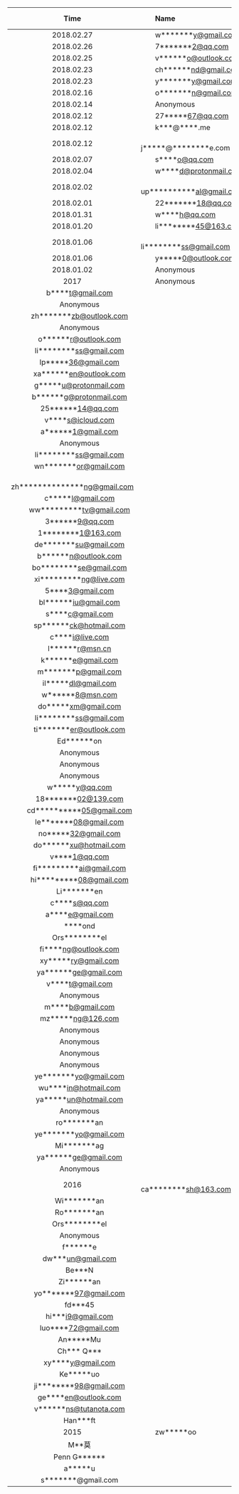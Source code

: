 Time       |　　Name                         |　Amount   |Note
:---------:|:-------------------------------|--------:|-----
2018.02.27 |　　w\*\*\*\*\*\*\*y@gmail.com     | $5   |
2018.02.26 |　　7\*\*\*\*\*\*\*2@qq.com        | $5   |
2018.02.25 |　　v\*\*\*\*\*\*o@outlook.com     | $25   |
2018.02.23 |　　ch\*\*\*\*\*\*nd@gmail.com     | $5   |
2018.02.23 |　　y\*\*\*\*\*\*\*y@gmail.com     | $30   |
2018.02.16 |　　o\*\*\*\*\*\*\*n@gmail.com     | $10   |
2018.02.14 |　　Anonymous                      | $5   |
2018.02.12 |　　27\*\*\*\*\*67@qq.com          | $10   |
2018.02.12 |　　k\*\*\*@\*\*\*\*.me            | $5   |
2018.02.12 |　　j\*\*\*\*\*@\*\*\*\*\*\*\*\*e.com | $25   |
2018.02.07 |　　s\*\*\*\*o@qq.com              | $5   |
2018.02.04 |　　w\*\*\*\*d@protonmail.ch       | $25   |
2018.02.02 |　　up\*\*\*\*\*\*\*\*\*\*al@gmail.com | $10   |
2018.02.01 |　　22\*\*\*\*\*\*\*18@qq.com      | $5    |
2018.01.31 |　　w\*\*\*\*h@qq.com              | $15   |
2018.01.20 |　　li\*\*\*\*\*\*\*\*45@163.com   | $5    |
2018.01.06 |　　li\*\*\*\*\*\*\*\*ss@gmail.com | $10   |
2018.01.06 |　　y\*\*\*\*\*0@outlook.com       | $1    |
2018.01.02 |　　Anonymous                      | $25   |
2017 |　　Anonymous                      | |
 |　　b\*\*\*\*t@gmail.com           | |
 |　　Anonymous                      | |
 |　　zh\*\*\*\*\*\*\*zb@outlook.com | |
 |　　Anonymous                      | |
 |　　o\*\*\*\*\*\*r@outlook.com     | |
 |　　li\*\*\*\*\*\*\*\*ss@gmail.com | |
 |　　lp\*\*\*\*\*36@gmail.com       | |
 |　　xa\*\*\*\*\*\*en@outlook.com   | |
 |　　g\*\*\*\*\*u@protonmail.com    | |
 |　　b\*\*\*\*\*\*g@protonmail.com  | |
 |　　25\*\*\*\*\*\*14@qq.com        | |
 |　　v\*\*\*\*s@icloud.com          | |
 |　　a\*\*\*\*\*\*1@gmail.com       | |
 |　　Anonymous                      | |
 |　　li\*\*\*\*\*\*\*\*ss@gmail.com | |
 |　　wn\*\*\*\*\*\*\*or@gmail.com | |
 |　　zh\*\*\*\*\*\*\*\*\*\*\*\*\*\*ng@gmail.com | |
 |　　c\*\*\*\*\*l@gmail.com           | |
 |　　ww\*\*\*\*\*\*\*\*\*tv@gmail.com | |
 |　　3\*\*\*\*\*\*9@qq.com            | |
 |　　1\*\*\*\*\*\*\*\*1@163.com       | |
 |　　de\*\*\*\*\*\*\*su@gmail.com     | |
 |　　b\*\*\*\*\*\*n@outlook.com       | |
 |　　bo\*\*\*\*\*\*\*\*se@gmail.com   | |
 |　　xi\*\*\*\*\*\*\*\*\*ng@live.com  | |
 |　　5\*\*\*\*3@gmail.com         | |
 |　　bl\*\*\*\*\*\*iu@gmail.com   | |
 |　　s\*\*\*\*c@gmail.com         | |
 |　　sp\*\*\*\*\*\*ck@hotmail.com | |
 |　　c\*\*\*\*i@live.com          | |
 |　　l\*\*\*\*\*\*r@msn.cn        | |
 |　　k\*\*\*\*\*\*e@gmail.com     | |
 |　　m\*\*\*\*\*\*\*p@gmail.com   | |
 |　　il\*\*\*\*\*dl@gmail.com     | |
 |　　w\*\*\*\*\*\*8@msn.com       | |
 |　　do\*\*\*\*\*xm@gmail.com     | |
 |　　li\*\*\*\*\*\*\*\*ss@gmail.com | |
 |　　ti\*\*\*\*\*\*\*er@outlook.com | |
 |　　Ed\*\*\*\*\*\*on             | |
 |　　Anonymous                    | |
 |　　Anonymous                    | |
 |　　Anonymous                    | |
 |　　w\*\*\*\*\*y@qq.com          | |
 |　　18\*\*\*\*\*\*\*02@139.com   | |
 |　　cd\*\*\*\*\*\*\*\*\*\*05@gmail.com | |
 |　　le\*\*\*\*\*\*\*08@gmail.com | |
 |　　no\*\*\*\*\*32@gmail.com     | |
 |　　do\*\*\*\*\*\*xu@hotmail.com | |
 |　　v\*\*\*\*1@qq.com            | |
 |　　fi\*\*\*\*\*\*\*\*\*ai@gmail.com | |
 |　　hi\*\*\*\*\*\*\*\*\*08@gmail.com | |
 |　　Li\*\*\*\*\*\*\*en           | |
 |　　c\*\*\*\*s@qq.com            | |
 |　　a\*\*\*\*e@gmail.com         | |
 |　　\*\*\*\*ond                  | |
 |　　Ors\*\*\*\*\*\*\*\*el        | |
 |　　fi\*\*\*\*ng@outlook.com     | |
 |　　xy\*\*\*\*\*ry@gmail.com     | |
 |　　ya\*\*\*\*\*\*ge@gmail.com   | |
 |　　v\*\*\*\*t@gmail.com         | |
 |　　Anonymous                    | |
 |　　m\*\*\*\*b@gmail.com         | |
 |　　mz\*\*\*\*\*ng@126.com       | |
 |　　Anonymous                    | |
 |　　Anonymous                    | |
 |　　Anonymous                    | |
 |　　Anonymous                    | |
 |　　ye\*\*\*\*\*\*\*yo@gmail.com | |
 |　　wu\*\*\*\*in@hotmail.com     | |
 |　　ya\*\*\*\*\*un@hotmail.com   | |
 |　　Anonymous                    | |
 |　　ro\*\*\*\*\*\*\*an           | |
 |　　ye\*\*\*\*\*\*\*yo@gmail.com | |
 |　　Mi\*\*\*\*\*\*\*ag           | |
 |　　ya\*\*\*\*\*\*ge@gmail.com   | |
 |　　Anonymous                    | |
2016 |　　ca\*\*\*\*\*\*\*\*sh@163.com | |
 |　　Wi\*\*\*\*\*\*\*an           | |
 |　　Ro\*\*\*\*\*\*\*an           | |
 |　　Ors\*\*\*\*\*\*\*\*el        | |
 |　　Anonymous                    | |
 |　　f\*\*\*\*\*\*e               | |
 |　　dw\*\*\*un@gmail.com         | |
 |　　Be\*\*\*N                    | |
 |　　Zi\*\*\*\*\*\*an             | |
 |　　yo\*\*\*\*\*\*\*97@gmail.com | |
 |　　fd\*\*\*45                   | |
 |　　hi\*\*\*i9@gmail.com         | |
 |　　luo\*\*\*\*72@gmail.com      | |
 |　　An\*\*\*\*\*Mu               | |
 |　　Ch\*\*\* Q\*\*\*             | |
 |　　xy\*\*\*\*y@gmail.com         ||
 |　　Ke\*\*\*\*\*uo                ||
 |　　ji\*\*\*\*\*\*\*\*98@gmail.com||
 |　　ge\*\*\*\*en@outlook.com     | |
 |　　v\*\*\*\*\*\*ns@tutanota.com |  |
 |　　Han\*\*\*ft                  |  |
2015 |　　zw\*\*\*\*\*oo           |　|
 |　　M\*\*莫                      |　 |
 |　　Penn G\*\*\*\*\*\*           |　 |
 |　　a\*\*\*\*\*u                 |　 |
 |　　s\*\*\*\*\*\*\*@gmail.com    |　 |
